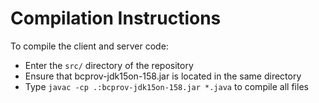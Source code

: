 # Compilation Instructions #

To compile the client and server code:
-   Enter the `src/` directory of the repository
-   Ensure that bcprov-jdk15on-158.jar is located in the same directory
-   Type `javac -cp .:bcprov-jdk15on-158.jar *.java` to compile all files
